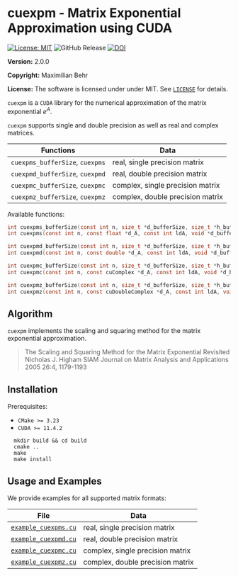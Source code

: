 # cuexpm - Matrix Exponential Approximation using CUDA

 [![License: MIT](https://img.shields.io/badge/License-MIT-yellow.svg)](https://opensource.org/licenses/MIT)
 ![GitHub Release](https://img.shields.io/github/v/release/maximilianbehr/cuexpm?display_name=release&style=flat)
 [![DOI](https://zenodo.org/badge/758500958.svg)](https://zenodo.org/doi/10.5281/zenodo.10844529)



**Version:** 2.0.0

**Copyright:** Maximilian Behr

**License:** The software is licensed under under MIT. See [`LICENSE`](LICENSE) for details.

`cuexpm` is a `CUDA` library for the numerical approximation of the matrix exponential $e^A$.

`cuexpm` supports single and double precision as well as real and complex matrices.


| Functions                        | Data                             |
| ---------------------------------|----------------------------------|
| `cuexpms_bufferSize`, `cuexpms`  | real, single precision matrix    |
| `cuexpmd_bufferSize`, `cuexpmd`  | real, double precision matrix    |
| `cuexpmc_bufferSize`, `cuexpmc`  | complex, single precision matrix |
| `cuexpmz_bufferSize`, `cuexpmz`  | complex, double precision matrix |


Available functions:

```C
int cuexpms_bufferSize(const int n, size_t *d_bufferSize, size_t *h_bufferSize);
int cuexpms(const int n, const float *d_A, const int ldA, void *d_buffer, void *h_buffer, float *d_expmA, const int ldexpmA);
```
```C
int cuexpmd_bufferSize(const int n, size_t *d_bufferSize, size_t *h_bufferSize);
int cuexpmd(const int n, const double *d_A, const int ldA, void *d_buffer, void *h_buffer, double *d_expmA, const int ldexpmA);
```
```C
int cuexpmc_bufferSize(const int n, size_t *d_bufferSize, size_t *h_bufferSize);
int cuexpmc(const int n, const cuComplex *d_A, const int ldA, void *d_buffer, void *h_buffer, cuComplex *d_expmA, const int ldexpmA);
```
```C
int cuexpmz_bufferSize(const int n, size_t *d_bufferSize, size_t *h_bufferSize);
int cuexpmz(const int n, const cuDoubleComplex *d_A, const int ldA, void *d_buffer, void *h_buffer, cuDoubleComplex *d_expmA, const int ldexpmA);
```


## Algorithm

`cuexpm` implements the scaling and squaring method for the matrix exponential approximation. 

> The Scaling and Squaring Method for the Matrix Exponential Revisited
Nicholas J. Higham
SIAM Journal on Matrix Analysis and Applications 2005 26:4, 1179-1193 


## Installation

Prerequisites:
 * `CMake >= 3.23`
 * `CUDA >= 11.4.2`

```shell
  mkdir build && cd build
  cmake ..
  make
  make install
```

## Usage and Examples

We provide examples for all supported matrix formats:

  
| File                                       | Data                             |
| -------------------------------------------|----------------------------------|
| [`example_cuexpms.cu`](example_cuexpms.cu) | real, single precision matrix    |
| [`example_cuexpmd.cu`](example_cuexpmd.cu) | real, double precision matrix    |
| [`example_cuexpmc.cu`](example_cuexpmc.cu) | complex, single precision matrix |
| [`example_cuexpmz.cu`](example_cuexpmz.cu) | complex, double precision matrix |

